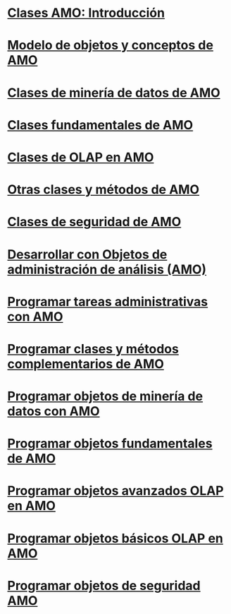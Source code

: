 # [Clases AMO: Introducción](amo-classes-introduction.md)
# [Modelo de objetos y conceptos de AMO](amo-concepts-and-object-model.md)
# [Clases de minería de datos de AMO](amo-data-mining-classes.md)
# [Clases fundamentales de AMO](amo-fundamental-classes.md)
# [Clases de OLAP en AMO](amo-olap-classes.md)
# [Otras clases y métodos de AMO](amo-other-classes-and-methods.md)
# [Clases de seguridad de AMO](amo-security-classes.md)
# [Desarrollar con Objetos de administración de análisis (AMO)](developing-with-analysis-management-objects-amo.md)
# [Programar tareas administrativas con AMO](programming-administrative-tasks-with-amo.md)
# [Programar clases y métodos complementarios de AMO](programming-amo-complementary-classes-and-methods.md)
# [Programar objetos de minería de datos con AMO](programming-amo-data-mining-objects.md)
# [Programar objetos fundamentales de AMO](programming-amo-fundamental-objects.md)
# [Programar objetos avanzados OLAP en AMO](programming-amo-olap-advanced-objects.md)
# [Programar objetos básicos OLAP en AMO](programming-amo-olap-basic-objects.md)
# [Programar objetos de seguridad AMO](programming-amo-security-objects.md)
